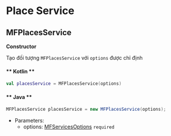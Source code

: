# Place Service

## MFPlacesService

**Constructor** 

Tạo đối tượng `MFPlacesService` với `options` được chỉ định

<!-- tabs:start -->
#### ** Kotlin **
```kotlin
val placesService = MFPlacesService(options)
```
#### ** Java **
```java
MFPlacesService placesService = new MFPlacesService(options);
```
<!-- tabs:end -->

- Parameters:
  - options: [MFServicesOptions](reference/service-options.md) `required`
